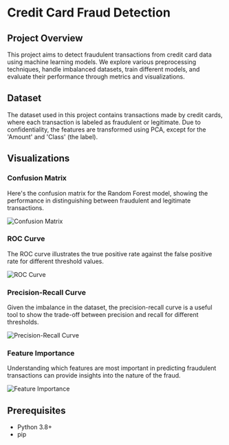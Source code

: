 # Credit Card Fraud Detection

## Project Overview
This project aims to detect fraudulent transactions from credit card data using machine learning models. We explore various preprocessing techniques, handle imbalanced datasets, train different models, and evaluate their performance through metrics and visualizations.

## Dataset
The dataset used in this project contains transactions made by credit cards, where each transaction is labeled as fraudulent or legitimate. Due to confidentiality, the features are transformed using PCA, except for the 'Amount' and 'Class' (the label).

## Visualizations

### Confusion Matrix
Here's the confusion matrix for the Random Forest model, showing the performance in distinguishing between fraudulent and legitimate transactions.

![Confusion Matrix](Images/confusion_matrix.png)

### ROC Curve
The ROC curve illustrates the true positive rate against the false positive rate for different threshold values.

![ROC Curve](Images/roc_curve.png)

### Precision-Recall Curve
Given the imbalance in the dataset, the precision-recall curve is a useful tool to show the trade-off between precision and recall for different thresholds.

![Precision-Recall Curve](Images/precision_recall_curve.png)

### Feature Importance
Understanding which features are most important in predicting fraudulent transactions can provide insights into the nature of the fraud.

![Feature Importance](Images/feature_importance.png)


## Prerequisites
- Python 3.8+
- pip



